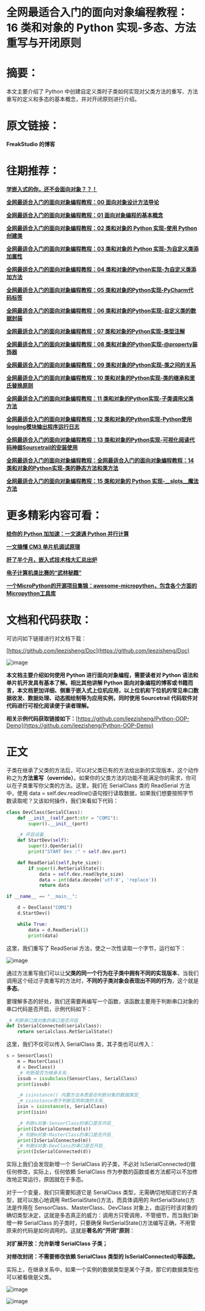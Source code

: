 # 全网最适合入门的面向对象编程教程：16 类和对象的 Python 实现-多态、方法重写与开闭原则

# 摘要：

本文主要介绍了 Python 中创建自定义类时子类如何实现对父类方法的重写、方法重写的定义和多态的基本概念，并对开闭原则进行介绍。

# 原文链接：

**FreakStudio 的博客**

# 往期推荐：
[**学嵌入式的你，还不会面向对象？？！**](http://mp.weixin.qq.com/s?__biz=MzkwMTYzNTY3Ng==&mid=2247483825&idx=1&sn=149aaf3baa6a96703713e554d4a888db&chksm=c0b08a82f7c70394074a24b722a1caddb0ad598a7303e61133216ae61423df0b5bc57a6b82b2&scene=21#wechat_redirect "**学嵌入式的你，还不会面向对象？？！**")

[**全网最适合入门的面向对象编程教程：00 面向对象设计方法导论**](https://mp.weixin.qq.com/s/sycnlnMhtFji8q2fYh0MFQ "**全网最适合入门的面向对象编程教程：00 面向对象设计方法导论**")

[**全网最适合入门的面向对象编程教程：01 面向对象编程的基本概念**](http://mp.weixin.qq.com/s?__biz=MzkwMTYzNTY3Ng==&mid=2247483853&idx=1&sn=c7685237216b8dd1cadf95f3353fde8e&chksm=c0b08afef7c703e8ce7b76958718ebe381220a199fac9e872710ea1cb4f8fc6f93d36d151279&scene=21#wechat_redirect "**全网最适合入门的面向对象编程教程：01 面向对象编程的基本概念**")

[**全网最适合入门的面向对象编程教程：02 类和对象的 Python 实现-使用 Python 创建类**](https://mp.weixin.qq.com/s/XKpEAGY9WJ7GRFc98E6dcw)

[**全网最适合入门的面向对象编程教程：03 类和对象的 Python 实现-为自定义类添加属性**](https://mp.weixin.qq.com/s/LsNtLbHLNtVBtiQ3eaJnSg)

[**全网最适合入门的面向对象编程教程：04 类和对象的Python实现-为自定义类添加方法**](https://mp.weixin.qq.com/s/A5rMO3ppTZTUwRPL2NQxdg)

[**全网最适合入门的面向对象编程教程：05 类和对象的Python实现-PyCharm代码标签**](https://mp.weixin.qq.com/s/YjM1JPzLakfyWiDkyy4LQw)

[**全网最适合入门的面向对象编程教程：06 类和对象的Python实现-自定义类的数据封装**](https://mp.weixin.qq.com/s/z7CmgHJXf0QlAgIIRRTXlw)

[**全网最适合入门的面向对象编程教程：07 类和对象的Python实现-类型注解**](https://mp.weixin.qq.com/s/7r4hgM3a187si_D5ReEMCA)

[**全网最适合入门的面向对象编程教程：08 类和对象的Python实现-@property装饰器**](https://mp.weixin.qq.com/s/sSO-L_NQHarXh160xiVZVg)

[**全网最适合入门的面向对象编程教程：09 类和对象的Python实现-类之间的关系**](https://mp.weixin.qq.com/s/cAZzXr9MSL0nVxVcTgNlQA)

[**全网最适合入门的面向对象编程教程：10 类和对象的Python实现-类的继承和里氏替换原则**](https://mp.weixin.qq.com/s/29Lr_nigsMuIJMmWEObk1g)

[**全网最适合入门的面向对象编程教程：11 类和对象的Python实现-子类调用父类方法**](https://mp.weixin.qq.com/s/HEvQNiVXkjlnbhz8Sdt_4Q)

[**全网最适合入门的面向对象编程教程：12 类和对象的Python实现-Python使用logging模块输出程序运行日志**](https://mp.weixin.qq.com/s/QHYLu7Mrs2ErUHvy_k59QA)

[**全网最适合入门的面向对象编程教程：13 类和对象的Python实现-可视化阅读代码神器Sourcetrail的安装使用**](https://mp.weixin.qq.com/s/EbJJpqIq8v_eRQZfdWONFA)

[**全网最适合入门的面向对象编程教程：全网最适合入门的面向对象编程教程：14 类和对象的Python实现-类的静态方法和类方法**](https://mp.weixin.qq.com/s/fLSGXknzwY8FHzavunfQXg)

[**全网最适合入门的面向对象编程教程：15 类和对象的 Python 实现-__slots__魔法方法**](https://mp.weixin.qq.com/s/fLSGXknzwY8FHzavunfQXg)

# 更多精彩内容可看：
[**给你的 Python 加加速：一文速通 Python 并行计算**](https://mp.weixin.qq.com/s?__biz=MzkwMTYzNTY3Ng==&mid=2247483747&idx=1&sn=0e203586516fd6e925085b9c1244dbee&scene=21#wechat_redirect "**给你的 Python 加加速：一文速通 Python 并行计算**")

[**一文搞懂 CM3 单片机调试原理**](https://mp.weixin.qq.com/s?__biz=MzkwMTYzNTY3Ng==&mid=2247483719&idx=1&sn=7ece9da65d002fdc3df9539cc43f3a8d&scene=21#wechat_redirect "**一文搞懂 CM3 单片机调试原理**")

[**肝了半个月，嵌入式技术栈大汇总出炉**](https://mp.weixin.qq.com/s?__biz=MzkwMTYzNTY3Ng==&mid=2247483671&idx=1&sn=c267a0c6f4ab93d6b6d934bf803b5919&scene=21#wechat_redirect "**肝了半个月，嵌入式技术栈大汇总出炉**")

[**电子计算机类比赛的“武林秘籍”**](https://mp.weixin.qq.com/s?__biz=MzkwMTYzNTY3Ng==&mid=2247483774&idx=1&sn=46d57506febe92c1719c8567ebe95269&scene=21#wechat_redirect "**电子计算机类比赛的“武林秘籍”**")

[**一个MicroPython的开源项目集锦：awesome-micropython，包含各个方面的Micropython工具库**](https://mp.weixin.qq.com/s?__biz=MzkwMTYzNTY3Ng==&mid=2247483854&idx=1&sn=fd666dc501a0de850abfbd8793abff00&chksm=c0b08afdf7c703eb494f8e402a5d60eba9a802bfdb02c07a5e1666a8a1b335e38240adc6c1b5&scene=21#wechat_redirect "**一个MicroPython的开源项目集锦：awesome-micropython，包含各个方面的Micropython工具库**")

# **文档和代码获取：**

可访问如下链接进行对文档下载：

[https://github.com/leezisheng/Doc](https://github.com/leezisheng/Doc)

![image](https://img2024.cnblogs.com/blog/2591203/202407/2591203-20240711215550373-1274223674.png)


**本文档主要介绍如何使用 Python 进行面向对象编程，需要读者对 Python 语法和单片机开发具有基本了解。相比其他讲解 Python 面向对象编程的博客或书籍而言，本文档更加详细、侧重于嵌入式上位机应用，以上位机和下位机的常见串口数据收发、数据处理、动态图绘制等为应用实例，同时使用 Sourcetrail 代码软件对代码进行可视化阅读便于读者理解。**

**相关示例代码获取链接如下：**[https://github.com/leezisheng/Python-OOP-Demo](https://github.com/leezisheng/Python-OOP-Demo)

# 正文

子类在继承了父类的方法后，可以对父类已有的方法给出新的实现版本，这个动作称之为**方法重写（override）**。如果你的父类方法的功能不能满足你的需求，你可以在子类重写你父类的方法。这里，我们在 SerialClass 类的 ReadSerial 方法中，使用 data = self.dev.readline()语句按行读取数据，如果我们想要按照字节数读取呢？又该如何操作，我们来看如下代码：

```python
class DevClass(SerialClass):
    def __init__(self,port:str = "COM1"):
        super().__init__(port)

    _# 开启设备_
    def StartDev(self):
        super().OpenSerial()
        print("START Dev :" + self.dev.port)

    def ReadSerial(self,byte_size):
        if super().RetSerialState():
            data = self.dev.read(byte_size)
            data = int(data.decode('utf-8', 'replace'))
            return data

if __name__ == "__main__":

    d = DevClass("COM1")
    d.StartDev()

    while True:
        data = d.ReadSerial(1)
        print(data)
```

这里，我们重写了 ReadSerial 方法，使之一次性读取一个字节，运行如下：

![image](https://img2024.cnblogs.com/blog/2591203/202407/2591203-20240713144651349-1228510050.png)


通过方法重写我们可以让**父类的同一个行为在子类中拥有不同的实现版本**，当我们调用这个经过子类重写的方法时，**不同的子类对象会表现出不同的行为**，这个就是**多态**。

要理解多态的好处，我们还需要再编写一个函数，该函数主要用于判断串口对象的串口代码是否开启，示例代码如下：

```python
_# 判断串口类对象的串口是否开启_
def IsSerialConnected(serialclass):
    return serialclass.RetSerialState()
```

这里，我们不仅可以传入 SerialClass 类，其子类也可以传入：

```python
s = SensorClass()
    m = MasterClass()
    d = DevClass()
    _# 判断是否为继承关系_
    issub = issubclass(SensorClass, SerialClass)
    print(issub)

    _# isinstance() 内置方法本质是在判断对象的数据类型_
    _# isinstance用于判断实例和类的关系_
    isin = isinstance(s, SerialClass)
    print(isin)

    _# 判断s对象-SensorClass的串口是否开启_
    print(IsSerialConnected(s))
    _# 判断m对象-MasterClass的串口是否开启_
    print(IsSerialConnected(m))
    _# 判断d对象-DevClass的串口是否开启_
    print(IsSerialConnected(d))
```

实际上我们会发现新增一个 SerialClass 的子类，不必对 IsSerialConnected()做任何修改，实际上，任何依赖 SerialClass 作为参数的函数或者方法都可以不加修改地正常运行，原因就在于多态。

对于一个变量，我们只需要知道它是 SerialClass 类型，无需确切地知道它的子类型，就可以放心地调用 RetSerialState()方法，而具体调用的 RetSerialState()方法是作用在 SensorClass、MasterClass、DevClass 对象上，由运行时该对象的确切类型决定，这就是多态真正的威力：调用方只管调用，不管细节，而当我们新增一种 SerialClass 的子类时，只要确保 RetSerialState()方法编写正确，不用管原来的代码是如何调用的。这就是**著名的“开闭”原则**：

**对扩展开放：允许新增 SerialClass 子类；**

**对修改封闭：不需要修改依赖 SerialClass 类型的 IsSerialConnected()等函数。**

实际上，在继承关系中，如果一个实例的数据类型是某个子类，那它的数据类型也可以被看做是父类。

![image](https://img2024.cnblogs.com/blog/2591203/202407/2591203-20240713144714456-1612456793.png)


![image](https://img2024.cnblogs.com/blog/2591203/202407/2591203-20240713144717811-1618611120.png)

